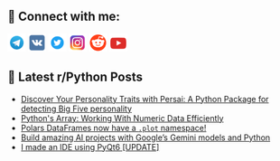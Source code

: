 ## 🔎 Connect with me:
[<img src="https://github.com/bullbesh/bullbesh/blob/main/images/Telegram.png" width="32" height="32" />](https://t.me/bullbesh)
[<img src="https://github.com/bullbesh/bullbesh/blob/main/images/VK.png" width="32" height="32" />](https://vk.com/bullbesh)
[<img src="https://github.com/bullbesh/bullbesh/blob/main/images/Twitter.png" width="32" height="32" />](https://twitter.com/bullbesh1)
[<img src="https://github.com/bullbesh/bullbesh/blob/main/images/Instagram.png" width="32" height="32" />](https://www.instagram.com/bullbesh)
[<img src="https://github.com/bullbesh/bullbesh/blob/main/images/Reddit.png" width="32" height="32" />](https://www.reddit.com/user/bullbesh)
[<img src="https://github.com/bullbesh/bullbesh/blob/main/images/YouTube.png" width="32" height="32" />](https://www.youtube.com/channel/UCtfjRs6uzgq5mfm8S06WTcg)

## 📕 Latest r/Python Posts
<!-- BLOG-POST-LIST:START -->
- [Discover Your Personality Traits with Persai: A Python Package for detecting Big Five personality](https://www.reddit.com/r/Python/comments/18wvb6d/discover_your_personality_traits_with_persai_a/)
- [Python&#39;s Array: Working With Numeric Data Efficiently](https://www.reddit.com/r/Python/comments/18wut5u/pythons_array_working_with_numeric_data/)
- [Polars DataFrames now have a `.plot` namespace!](https://www.reddit.com/r/Python/comments/18wti72/polars_dataframes_now_have_a_plot_namespace/)
- [Build amazing AI projects with Google’s Gemini models and Python](https://www.reddit.com/r/Python/comments/18wshab/build_amazing_ai_projects_with_googles_gemini/)
- [I made an IDE using PyQt6 [UPDATE]](https://www.reddit.com/r/Python/comments/18wqxkm/i_made_an_ide_using_pyqt6_update/)
<!-- BLOG-POST-LIST:END -->
